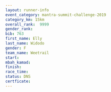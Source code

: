 ```yaml
---
layout: runner-info 
event_category: mantra-summit-challenge-2019 
category_km: 15km 
overall_rank:  9999
gender_rank: 
bib: 763
first_name: Elly
last_name: Widodo
gender: F
team_name: Weetrail
start: 
mbah_kamad: 
finish: 
race_time: 
status: DNS
certficate: 
---
```

